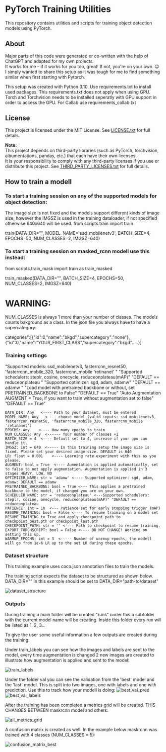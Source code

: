 
# PyTorch Training Utilities

This repository contains utilities and scripts for training object detection models using PyTorch.

## About

Major parts of this code were generated or co-written with the help of ChatGPT and adapted for my own projects.  
It works for me – if it works for you too, great! If not, you're on your own. 😉 
I simply wanted to share this setup as it was tough for me to find something similar when first starting with Pytorch.

This setup was created with Python 3.10. Use requirements.txt to install used packages. This requirements.txt does not apply when using GPU.
Torch and Torchvision needs to be installed seperatly with GPU support in order to access the GPU. 
For Collab use requirements_collab.txt


## License

This project is licensed under the MIT License. See [LICENSE.txt](./LICENSE.txt) for full details.

**Note:**  
This project depends on third-party libraries (such as PyTorch, torchvision, albumentations, pandas, etc.) that each have their own licenses.  
It is your responsibility to comply with any third-party licenses if you use or distribute this project. 
See [THIRD_PARTY_LICENSES.txt](./THIRD_PARTY_LICENSES.txt) for full details.



## How to train a modell

### To start a training session on any of the supported models for object detection:
The image size is not fixed and the models support different kinds of image size, however the IMGSZ is used in the training dataloader, if not specified otherwise 640x640 will be used. 
from scripts.train import train
  
train(DATA_DIR="", MODEL_NAME='ssd_mobilenetv3', BATCH_SIZE=4, EPOCHS=50, NUM_CLASSES=2, IMGSZ=640)

### To start a training session on masked_rcnn modell use this instead:

from scripts.train_mask import train as train_masked
  
train_masked(DATA_DIR="", BATCH_SIZE=4, EPOCHS=50, NUM_CLASSES=2, IMGSZ=640)

# WARNING: 
NUM_CLASSES is always 1 more than your number of classes. The models counts bakground as a class. In the json file you always have to have a supercategory:

categories":[{"id":0,"name":"bkgd","supercategory":"none"}, {"id":0,"name":"YOUR_FIRST_CLASS","supercategory":"bkgd".....}]

### Training settings


"Supported models: ssd_mobilenetv3, fasterrcnn_resnet50, 'fasterrcnn_mobile_320, fasterrcnn_mobile 'retinanet' "
"Supported schedulers: steplr, cosine, onecycle, reduceonplateau(mAP)" "DEFAULT == reduceonplateau "
"Supported optimizer: sgd, adam, adamw" "DEFAULT == adamw "
"Load model with pretrained backbone or without, set PRETRAINED_BACKBONE to False" "DEFAULT == True"
"Auto Augmentation AUGMENT = True, if you want to train without augmentation set to false" "DEFAULT == True"


    DATA_DIR: Any   <---- Path to your dataset, must be entered
    MODEL_NAME: Any   < --- choose model (valid inputs: ssd_mobilenetv3, fasterrcnn_resnet50, 'fasterrcnn_mobile_320, fasterrcnn_mobile 'retinanet')
    EPOCHS: Any    <---- How many epochs to train 
    NUM_CLASSES: Any  <------ Your number of classes +1 
    BATCH_SIZE = 4  <---- Default set to 4, increase if your gpu can handle it.
    IMGSZ: int = 640  <----- In this training setup the image size is fixed. Please set your desired image size. DEFAULT is 640
    LR: float = 0.001    <---- Learning rate experiment with this as you please. 
    AUGMENT: bool = True  <---- Aumentation is applied automatically, set to false to not apply augmentation. Augmentation is applied in 3 stages HEAVY, LOW, NO 
    OPTIMIZER_NAME: str = 'adamw' <---- Supported optimizer: sgd, adam, adamw: DEFAULT == adamw
    PRETRAINED_BACKBONE: bool = True <--- This applies a pretrained backbone to the model, if changed you are on your own. 
    SCHEDULER_NAME: str = 'reduceonplateau' <---Supported schedulers: steplr, cosine, onecycle, reduceonplateau(mAP)" "DEFAULT == reduceonplateau
    PATIENCE: int = 10  <--- Patience set for early stopping trigger (mAP)
    RESUME_TRAINING: bool = False <---- To resume training on a model set RESUME_TRAINING to True and apply checkpoint path to checkpoint_best.pth or checkpoint_last.pth
    CHECKPOINT_PATH: str = '' <---- Path to checkpoint to resume training. 
    EXPORT_TORCHSCRIPT: bool = False <---- DO NOT CHANGE! Working on setting this up. 
    WARMUP_EPOCHS: int = 3  <----- Number of warmup epochs, the modell will go from 1e-6 LR up to the set LR during these epochs. 
    

### Dataset structure
This training example uses coco.json annotation files to train the models. 

The training script expects the dataset to be structured as shown below. 
DATA_DIR="" in this example should be set to DATA_DIR="path-to/dataset"

![dataset_structure](https://github.com/user-attachments/assets/62ce90c6-bcc8-4412-ac90-3f4de05d7cfe)

### Outputs

During training a main folder will be created "runs" under this a subfolder with the current model name will be creating. Inside this folder every run will be listed as 1, 2, 3... 

To give the user some useful information a few outputs are created during the training: 

Under train_labels you can see how the images and labels are sent to the model, every time augmentation is changed 2 new images are created to illustrate how augmentation is applied and sent to the model:

![train_labels](https://github.com/user-attachments/assets/e12866a7-01c2-4f72-b4bc-d45d5fe9e13b)

Under the folder val you can see the validation from the 'best' model and the 'last' model. This is split into two images, one with labels and one with prediction.
Use this to track how your modell is doing: 
![best_val_pred](https://github.com/user-attachments/assets/49ac909f-e07c-494e-9d00-ad9c315aefd6)
![best_val_labels](https://github.com/user-attachments/assets/1d5d19aa-9fee-4175-b109-7c659d15fce6)


After the training has been completed a metrics grid will be created. THIS CHANGES BETWEEN maskrcnn model and others:


![all_metrics_grid](https://github.com/user-attachments/assets/015b4e84-fa1a-4f34-a1a0-6593546e5041)



A confusion matrix is created as well. In the example below maskrcnn was trained with 4 classes (NUM_CLASSES = 5):

![confusion_matrix_best](https://github.com/user-attachments/assets/54072a80-fed8-4be8-81b7-69d5f7a295db)






